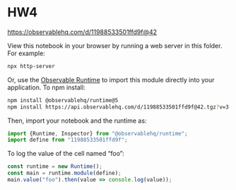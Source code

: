 # HW4

https://observablehq.com/d/11988533501ffd9f@42

View this notebook in your browser by running a web server in this folder. For
example:

~~~sh
npx http-server
~~~

Or, use the [Observable Runtime](https://github.com/observablehq/runtime) to
import this module directly into your application. To npm install:

~~~sh
npm install @observablehq/runtime@5
npm install https://api.observablehq.com/d/11988533501ffd9f@42.tgz?v=3
~~~

Then, import your notebook and the runtime as:

~~~js
import {Runtime, Inspector} from "@observablehq/runtime";
import define from "11988533501ffd9f";
~~~

To log the value of the cell named “foo”:

~~~js
const runtime = new Runtime();
const main = runtime.module(define);
main.value("foo").then(value => console.log(value));
~~~
